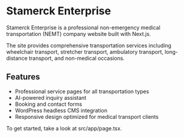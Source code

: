 # Stamerck Enterprise

Stamerck Enterprise is a professional non-emergency medical transportation (NEMT) company website built with Next.js.

The site provides comprehensive transportation services including wheelchair transport, stretcher transport, ambulatory transport, long-distance transport, and non-medical occasions.

## Features
- Professional service pages for all transportation types
- AI-powered inquiry assistant
- Booking and contact forms
- WordPress headless CMS integration
- Responsive design optimized for medical transport clients

To get started, take a look at src/app/page.tsx.
